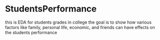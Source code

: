 # StudentsPerformance
this is EDA for students grades in college
the goal is to show how various factors like family, personal life, economic, and friends can have effects on the students performance
